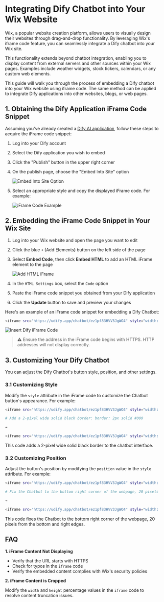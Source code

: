 # Integrating Dify Chatbot into Your Wix Website

Wix, a popular website creation platform, allows users to visually design their websites through drag-and-drop functionality. By leveraging Wix's iframe code feature, you can seamlessly integrate a Dify chatbot into your Wix site.

This functionality extends beyond chatbot integration, enabling you to display content from external servers and other sources within your Wix pages. Examples include weather widgets, stock tickers, calendars, or any custom web elements.

This guide will walk you through the process of embedding a Dify chatbot into your Wix website using iframe code. The same method can be applied to integrate Dify applications into other websites, blogs, or web pages.

## 1. Obtaining the Dify Application iFrame Code Snippet

Assuming you've already created a [Dify AI application](https://docs.dify.ai/guides/application-orchestrate/creating-an-application), follow these steps to acquire the iFrame code snippet:

1. Log into your Dify account
2. Select the Dify application you wish to embed
3. Click the "Publish" button in the upper right corner
4.  On the publish page, choose the "Embed Into Site" option

    ![Embed Into Site Option](https://assets-docs.dify.ai/img/en/use-cases/69e32259e16113a85efb36a55ff103e9.webp)
5.  Select an appropriate style and copy the displayed iFrame code. For example:

    ![iFrame Code Example](https://assets-docs.dify.ai/img/en/use-cases/6de46e88bcfe958365970e58c91e4bdd.webp)

## 2. Embedding the iFrame Code Snippet in Your Wix Site

1. Log into your Wix website and open the page you want to edit
2. Click the blue `+` (Add Elements) button on the left side of the page
3.  Select **Embed Code**, then click **Embed HTML** to add an HTML iFrame element to the page

    ![Add HTML iFrame](https://assets-docs.dify.ai/img/en/use-cases/f8e96ede33b585b00d0be569e13dee1f.webp)
4. In the `HTML Settings` box, select the `Code` option
5. Paste the iFrame code snippet you obtained from your Dify application
6. Click the **Update** button to save and preview your changes

Here's an example of an iFrame code snippet for embedding a Dify Chatbot:

```bash
<iframe src="https://udify.app/chatbot/ez1pf83HVV3JgWO4" style="width: 100%; height: 100%; min-height: 700px" frameborder="0" allow="microphone"></iframe>
```

![Insert Dify iFrame Code](https://assets-docs.dify.ai/img/en/use-cases/f89b4bd5893e1d522e5a8bd896bee11f.webp)

> ⚠️ Ensure the address in the iFrame code begins with HTTPS. HTTP addresses will not display correctly.

## 3. Customizing Your Dify Chatbot

You can adjust the Dify Chatbot's button style, position, and other settings.

### 3.1 Customizing Style

Modify the `style` attribute in the iFrame code to customize the Chatbot button's appearance. For example:

```bash
<iframe src="https://udify.app/chatbot/ez1pf83HVV3JgWO4" style="width: 100%; height: 100%; min-height: 700px" frameborder="0" allow="microphone"></iframe>

# Add a 2-pixel wide solid black border: border: 2px solid #000

→

<iframe src="https://udify.app/chatbot/ez1pf83HVV3JgWO4" style="width: 80%; height: 80%; min-height: 500px; border: 2px solid #000;" frameborder="0" allow="microphone"></iframe>
```

This code adds a 2-pixel wide solid black border to the chatbot interface.

### 3.2 Customizing Position

Adjust the button's position by modifying the `position` value in the `style` attribute. For example:

```bash
<iframe src="https://udify.app/chatbot/ez1pf83HVV3JgWO4" style="width: 100%; height: 100%; min-height: 700px" frameborder="0" allow="microphone"></iframe>

# Fix the Chatbot to the bottom right corner of the webpage, 20 pixels from the bottom and right edges.

→

<iframe src="https://udify.app/chatbot/ez1pf83HVV3JgWO4" style="width: 100%; height: 100%; min-height: 700px; position: fixed; bottom: 20px; right: 20px;" frameborder="0" allow="microphone"></iframe>
```

This code fixes the Chatbot to the bottom right corner of the webpage, 20 pixels from the bottom and right edges.

## FAQ

**1. iFrame Content Not Displaying**

* Verify that the URL starts with HTTPS
* Check for typos in the `iframe` code
* Verify the embedded content complies with Wix's security policies

**2. iFrame Content is Cropped**

Modify the `width` and `height` percentage values in the `iframe` code to resolve content truncation issues.
